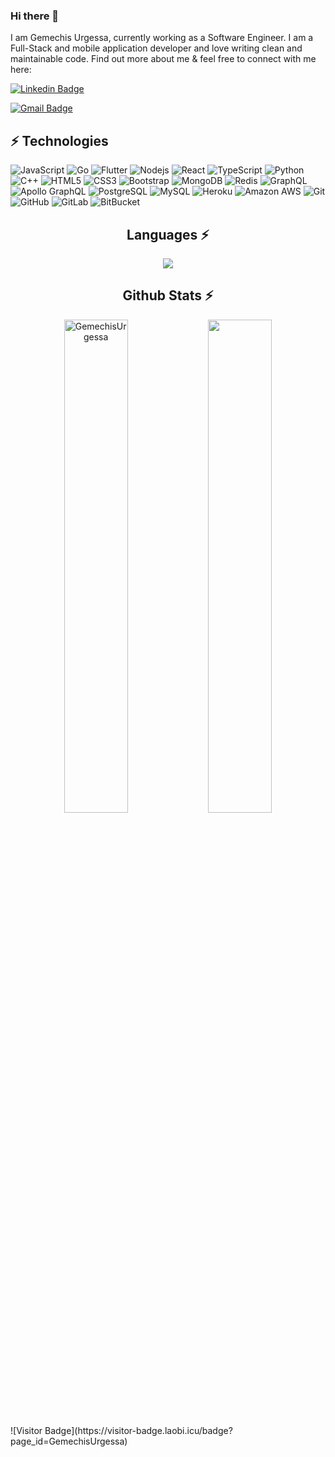 ### Hi there 👋      

I am Gemechis Urgessa, currently working as a Software Engineer. I am a Full-Stack and mobile application developer and love writing clean and maintainable code. Find out more about me & feel free to connect with me here:

[![Linkedin Badge](https://img.shields.io/badge/-GemechisUrgessa-blue?style=flat-square&logo=Linkedin&logoColor=white&link=https://www.linkedin.com/in/GemechisUrgessa/)](https://www.linkedin.com/in/gemechis-urgessa-676609226/)
<!-- [![Medium Badge](https://img.shields.io/badge/rashedul-alam-12100E?style=flat-square&logo=medium&logoColor=white&link=https://rashedul-alam.medium.com/)](https://rashedul-alam.medium.com/) -->
[![Gmail Badge](https://img.shields.io/badge/-gemechisurgessa@gmail.com-c14438?style=flat-square&logo=Gmail&logoColor=white&link=mailto:gemechisurgessa@gmail.com)](mailto:gemechisurgessa@gmail.com)
<!-- [![Facebook Badge](https://img.shields.io/badge/rashedul.alam.anik.2-1877F2?style=flat-square&logo=facebook&logoColor=white&link=https://www.facebook.com/rashedul.alam.anik.2/)](https://www.facebook.com/rashedul.alam.anik.2/) -->


## ⚡ Technologies

![JavaScript](https://img.shields.io/badge/-JavaScript-black?style=flat-square&logo=javascript)
![Go](https://img.shields.io/badge/-Go-black?style=flat-square&logo=Go)
![Flutter](https://img.shields.io/badge/-Flutter-black?style=flat-square&logo=Flutter)
![Nodejs](https://img.shields.io/badge/-Nodejs-black?style=flat-square&logo=Node.js)
![React](https://img.shields.io/badge/-React-black?style=flat-square&logo=react)
![TypeScript](https://img.shields.io/badge/-TypeScript-007ACC?style=flat-square&logo=typescript)
![Python](https://img.shields.io/badge/-Python-black?style=flat-square&logo=Python)
![C++](https://img.shields.io/badge/-C++-00599C?style=flat-square&logo=c)
![HTML5](https://img.shields.io/badge/-HTML5-E34F26?style=flat-square&logo=html5&logoColor=white)
![CSS3](https://img.shields.io/badge/-CSS3-1572B6?style=flat-square&logo=css3)
![Bootstrap](https://img.shields.io/badge/-Bootstrap-563D7C?style=flat-square&logo=bootstrap)
![MongoDB](https://img.shields.io/badge/-MongoDB-black?style=flat-square&logo=mongodb)
![Redis](https://img.shields.io/badge/-Redis-black?style=flat-square&logo=Redis)
![GraphQL](https://img.shields.io/badge/-GraphQL-E10098?style=flat-square&logo=graphql)
![Apollo GraphQL](https://img.shields.io/badge/-Apollo%20GraphQL-311C87?style=flat-square&logo=apollo-graphql)
![PostgreSQL](https://img.shields.io/badge/-PostgreSQL-336791?style=flat-square&logo=postgresql)
![MySQL](https://img.shields.io/badge/-MySQL-black?style=flat-square&logo=mysql)
![Heroku](https://img.shields.io/badge/-Heroku-430098?style=flat-square&logo=heroku)
![Amazon AWS](https://img.shields.io/badge/Amazon%20AWS-232F3E?style=flat-square&logo=amazon-aws)
![Git](https://img.shields.io/badge/-Git-black?style=flat-square&logo=git)
![GitHub](https://img.shields.io/badge/-GitHub-181717?style=flat-square&logo=github)
![GitLab](https://img.shields.io/badge/-GitLab-FCA121?style=flat-square&logo=gitlab)
![BitBucket](https://img.shields.io/badge/-BitBucket-darkblue?style=flat-square&logo=bitbucket)
 <h2 align="center">Languages ⚡</h2>
<p align=center>
 <div align=center>

<img align="center" src="https://github-readme-stats.vercel.app/api/top-langs/?username=GemechisUrgessa&theme=dark&layout=compact&langs_count=20&hide_title=true"/>
 </div>
 </p>
<!-- Github Stats Section -->
<h2 align="center">Github Stats ⚡</h2>
<p align=center>
  <div align=center>
      <img align="center" width="45%" src="https://github-readme-streak-stats.herokuapp.com/?user=GemechisUrgessa&theme=react&border=61dafb&hide_border=true" alt="GemechisUrgessa" />
      <img align="center" width="45%" src="https://github-readme-stats.vercel.app/api?username=GemechisUrgessa&show_icons=true&theme=react&border_color=61dafb&hide_border=true" />
  </div>
</p>
![Visitor Badge](https://visitor-badge.laobi.icu/badge?page_id=GemechisUrgessa)

